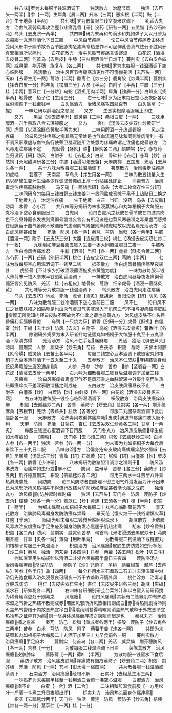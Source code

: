 <!-- { "loadSidebar": true } -->
　　共八味罗为末每服半钱温酒调下
　　独活散方　治歴节风
　　独活【去芦头一两半】参【一两】生犀角【屑二两】升麻【三两】恶实根【半两】豉【二合】生干地黄【半两】
　　共七味罗为散每服三钱空腹米饮调下
　　乳香大丸方　治血气衰弱风毒攻注歴节疼痛乳香【研】没药【研各一两】五灵脂【去沙石四两】鸟头【去皮脐一两半】
　　共四味研为末再和匀滴水和丸如弹子大以丹砂为衣每服一丸薄荷酒化下日三服
　　中风百节疼痛
　　论曰中风百节疼痛者由体虚受风风邪中于闗节故令百节筋脉拘急疼痛寒热更作不可屈伸此皆真气怯弱不胜风邪真邪相薄所以痛也
　　白花蛇散方　治中风肢节疼痛言语蹇涩
　　白花蛇【酒浸去皮骨二两】何首乌【去黒皮】牛膝【三味用酒浸半日焙干】蔓荆实【去白皮各四两】威灵僊　荆芥穗　旋复花【各二两】
　　共七味罗为末每服一钱温酒调下空心临卧服
　　羌活散方　治中风百节疼痛寒热更作不可俛仰羌活【去芦头一两】天麻【去蒂生用一两】芎防【半两】酸枣仁【炒三分】鹿角胶【炒燥半两】蔓荆实【揉去白皮一分】羚羊角【镑屑三分】人参【半两】白附子【半两】牛膝【三分】桂【半两】薏苡仁【一分炒】乌蛇【酒炙用肉半两】犀角【镑屑一分】白鲜皮【炙半两】地骨皮　栢子仁【生用三分】
　　右十七味罗为细末每日空心及夜卧各以豆淋酒调下一钱至钱半
　　白头翁酒方　治诸风痛攻四肢百节
　　白头翁草【一握】
　　一味烂研以醇酒投之顿服
　　又方
　　生恶实根摩酒服痛止即住
　　又方
　　黒豆【炒去皮半升】威灵僊【二两】桑根白皮【一两】
　　三味用醇酒一升半煎取八合去滓顿服之
　　又方
　　杏仁【汤浸去皮尖双仁炒黄研半两】虎骨【以酒涂酥炙黄取半两为末】
　　二味用醇酒一升热调顿服
　　风走注疼痛
　　论曰风走注疼痛之病其痛无常处是也气血流通筋脉和同则骨肉滑利一有不调风邪乘虚与血气偕行使荣卫凝涩随所注处悉为疼痛故谓走注痛也虎骨散方　治风毒走注疼痛不定
　　虎胫骨【酥炙】败【酥炙各二两】麒麟竭【研】赤芍药　当归没药【研】防风　白附子　桂【去粗皮】白芷　骨碎补【去毛】苍耳【炒】自然铜【火煆醋淬研各三分】牛膝【酒浸切焙去苗】天麻防榔　五加皮　羌活【去芦头各一两】
　　共十八味为散每服二钱温酒调下
　　芸薹散方　治风毒走注疼痛如虎啮
　　芸薹子　天南星　草乌头【并生用各一两】
　　三味为散五钱量入生麫以酽醋生姜汁生油各少许调成膏摊纸上厚一分贴痛处即止
　　消毒膏方　治风毒走注疼痛筋脉拘急
　　马牙硝【一两烧赤研】乌头【大者二枚烧存性三分研】
　　二味同研令匀每用三钱白麫三钱生姜汁一盏同熬成膏摊于帛子上热贴日二换之
　　干地黄丸方　治走注疼痛
　　生干地黄　白芷　当归　没药　乌头【去皮脐】防风　木香　赤小豆
　　共八味等分捣研为末水浸蒸饼心和丸如梧桐子大每服五丸冷酒下空心食前服日二
　　白虎风
　　论曰白虎风之状或在骨节或在四肢其肉色不变昼静而夜发发则痛彻骨髓或妄言妄有所见者是也葢风寒暑湿之毒乗虚而感播在经脉留于血气畜聚不散遇阳气虚弱阴气隆盛则痛如虎啮故以虎名焉羌活汤方　治白虎风痛甚如齧
　　羌活　防风【各一两】秦芃　芎防　当归【各一两半】牛膝【酒浸一两】附子【去皮脐三分】大腹【连皮用三枚】桃仁【汤浸去皮尖双仁炒二十一枚】
　　九味剉如麻豆每服五钱入生姜一枣大同煎温服日二夜一
　　牛膝散方　治白虎风疼痛难忍
　　牛膝【酒浸】当归【各一两】虎骨【酥炙令黄二两】赤芍药【一两】芒硝【别研半两】桃仁【去皮尖双仁三两】芎防【半两】
　　七味为散每服空心用温酒调下一钱至二钱
　　抵圣散方　治白虎风骨髓疼痛至夜转甚
　　虎胫骨【不计多少打破酒浸蘸酒旋炙令黄脆为度】
　　一味为散每服半钱入薄荷末一钱人参末半钱煎乳香酒调下
　　一神散方　治白虎风昼静夜发痛彻骨髓狂言妄见防风　羌活　桂【去粗皮】地骨皮　芎防　细辛虎骨【酒浸一宿酥炙黄】
　　共七味等分为散每服一钱温酒调下
　　乌头散方　治白虎风走注疼痛
　　乌头【去皮脐】地龙　羌活　虎骨【酒炙】延胡索　当归没药【研】防风【各一两】
　　八味为散每服二钱冷酒调下空心食前日二服
　　风不仁
　　论曰风不仁之状皮肤搔之如隔靴是也由荣气虚卫气实寒风入于肌肉血气不相与凝痹结滞皮肤痹厚无所觉知内经曰皮肤不荣故为不仁此之谓也乌鵶丸方　治风虚皮肤不仁头目昏痛利咽膈解昏倦
　　乌鵶【一只烧为灰】麝香【别研一分】虎骨【酥炙】白僵蚕【炒】干蝎【去土炒】防风【去义】白附子　乌蛇【酒浸去皮骨炙】藿香叶【各半两】
　　除别研外捣罗为末入研者拌匀链蜜丸如梧桐子大每服十丸至十五丸温酒下茶清亦得
　　羌活汤方　治风不仁手足痛麻疼
　　羌活　独活【俱去芦头】防风　蔓荆实　人参　蒺蔾子【炒去角】芍药　白茯苓　枳殻　芎防　天蓼木阿胶【炙令燥】威灵仙【去苖土各半两】
　　每服二钱空心豆淋酒调下或链蜜丸如梧桐子大豆淋薄荷酒下十五丸至二十丸
　　五参散方　治风不仁皮肤麻绕膝徧身似蛇皮黑瘾旋生旋没通身痹
　　人参　丹参　沙参　苦参　参【坚者各一两】白花蛇【酒浸去皮骨一两半】
　　右六味为细散每服二钱食后温服调下加至三钱
　　风瘙痒
　　论曰风瘙痒者表虚卫气不足风邪乘之血脉留滞中外鼓作变而生热热即瘙痒久不差淫邪散溢搔之则成疮
　　五白散方　治皮肤风瘙昼夜不止
　　白附子　白僵蚕【炒】　白蒺防【炒】白鲜皮【各一两】白花蛇【酒侵去皮骨炙三两】
　　右五味为散每服一钱空心临卧温酒调下
　　枳殻散方　治风皮肤瘙痒麻痹
　　枳殻【去瓤麸炒二两】　苦参　蒺防子【炒去角】蔓荆实【各一两】荆芥穂　麻黄【去根节】羌活【去芦头】独活【各等分】
　　每服二丸腊茶温酒调下食后临卧各一服
　　天麻散方　治热毒风攻徧体瘙痒瘾皮肤痹肢节疼痛四肢大肠不利
　　天麻　防风　羌活　甘菊花　杏仁【去皮尖双仁炒黄各二两】甘草【一两炙】
　　每服三钱空心蜜酒调下日再服
　　天门冬丸方　治风热皮肤瘾痒生疮如水疥或如
　　【粟粒】
　　天门冬【去心焙二两】枳殻【去瓤麸炒三两】白术　人参【各一两半】独活　苦参【各一两一分】
　　为末蜜为丸如梧桐子大每食后米饮下三十丸日二服
　　八味散涂方　治徧身疮疥皮破肉痛或瘙痒脓水蜀椒【去目】吴茱萸【汤洗焙干炒】青盐【研】石硫黄【研】腻粉【研】白僵蚕【炒】檗皮【各一两】麝香【少许研】
　　八味捣研为散猪胆汁调涂之湿则干
　　防风汤淋洗方　治瘙痒如虫行或痹不仁
　　防风　益母草　苦参【各三分】蒺防子【炒五两】荆芥穂蔓荆实　枳殻【去瓤麸炒各二两】
　　每用三两水一斗煎至八升乘热淋洗患处
　　风防防
　　论曰风防防者由腠理不密三阳气外泄发而为汗汗出未已为风邪所搏风热相并不得流行故结为防防状如麻豆甚者渐长瘙之成疮
　　独活丸方　治风瘾防防肿起时痒时痛
　　独活【去芦头】天门冬　防风　蒺防子【炒去角】桔梗【炒各一两一分】薏苡仁【炒】黄连【去须各一两】桂【半两】枳实【一两半】
　　为细末炼蜜丸如梧桐子大每服二十丸空心临卧菊花汤下
　　景天花散方　治脾肺风毒徧身发防防瘙痒烦躁
　　景天花【慢火焙干一钱俗谓慎火草】红麴【半两】
　　同研为细末每服二钱食后临卧服温水下
　　胡麻散方　治肺脾风毒攻注皮虏瘙痒手足生疮及徧身防防发赤黑靥子肌热疼痛
　　胡麻【炒令香熟】枳殻【各二两】防风　蔓荆实　威灵仙苦参　何首乌【米泔浸透去黒皮炒干】芎防　荆芥穂　甘草【炙各一两】薄荷【用叶半两】
　　为散每服二钱温酒下或链蜜丸如梧桐子每服三十丸温酒下
　　枳殻酒方　治风瘙瘾皮肤生防防或如虫行枳殻【炒二两】秦芃　独活　肉苁蓉【各四两】丹参　蒴藋【各五两】松叶【切三斗】
　　剉如麻豆用生绢袋贮以清酒二斗浸六宿每服半盏日三夜四
　　蒺防浴汤方　治风毒瘙痒瘾渐成防防
　　蒺防子【炒】茺蔚子　羊桃　蒴藋根苖　漏芦【去芦头】苦参【各半斤】盐【四两】
　　每全料用水三石煮取二石五斗去滓温室中淋浴仍先饱食即入浴久浸最良可隔夜一浴干衣盖取汗慎外风
　　桃仁涂方　治毒赤浮肿成防防
　　桃仁【去皮尖双仁生用】杏仁【去皮尖生研各三两】胡麻【生研】　凝水石【研如粉各二两】
　　右四味各研细别研芸台菜绞汁和以白蜜入前研药搅为稀膏用涂患处干则易之
　　风瘙瘾
　　论曰风瘙瘾其状有二皆縁肌中有热若凉湿之气折之热结不散则成赤若因风邪所折风热相搏则成白赤得热则剧得冷则灭盖热气鬰结于内故恶热宜冷白得隂雨则甚得晴暄则消盖热气散释于外故恶冷宜热冷热之证异其为瘾则一尽身体风瘙而痒搔之隠隠而起是也
　　秦芃丸方　治风瘙瘾搔之愈甚
　　秦芃　防己　松脂【錬成者各两半】枳殻　蒺防子【炒去角各二两半】苦参　白术　芎防　防风　附子　蒴藋干姜【炮各一两】
　　共研为末链蜜和丸如梧桐子大每服二十丸酒下加至三十丸早食前各一服
　　蔓荆实散方　治风瘙瘾手足麻木
　　蔓荆实　何首乌【各二两】羌活　威灵仙　荆芥穗防风【各一两】苦参【一分】
　　为散毎服二钱温酒调下日三
　　茵陈蒿散方　治风瘙瘾皮肤肿痒
　　茵陈蒿【一两】荷叶【半两】
　　为散每服一钱蜜水下食后服
　　蒺防子散方　治风瘙皮肤瘾痒痛或有细疮蒺防子【炒去角二两】枳殻　荆芥穗　羌活　防风【一两】苍术【泔水浸一宿四两】
　　共为散每服一钱温酒或茶调下
　　石南酒方　治风瘙瘾经旬不解
　　石南叶【去粗茎生用三两】
　　一味捣罗为末每服半钱至一钱用酒三合煎一沸空心温服
　　白蜜酒方　治风瘙瘾痒不止
　　白蜜【一合】酒【二合】
　　二味相和煎温食前服【一方用松叶一斤酒一斗煮三升日夜服出汗】
　　枳实丸方　治风热头面身体瘙痒瘾
　　枳实【去瓤麸炒两半】天门冬　独活　黄连　防风　蒺防子【炒去角】桔梗【炒各一两一分】薏苡仁【一两】桂【一分】
